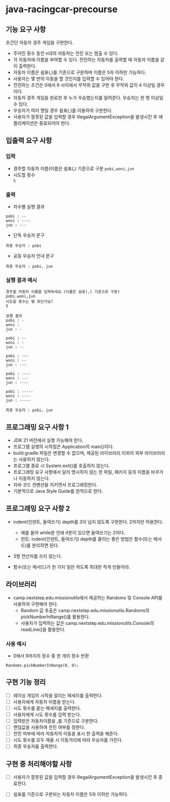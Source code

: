 # java-racingcar-precourse

## 기능 요구 사항
초간단 자동차 경주 게임을 구현한다.

- 주어진 횟수 동안 n대의 자동차는 전진 또는 멈출 수 있다.
- 각 자동차에 이름을 부여할 수 있다. 전진하는 자동차를 출력할 때 자동차 이름을 같이 출력한다.
- 자동차 이름은 쉼표(,)를 기준으로 구분하며 이름은 5자 이하만 가능하다.
-  사용자는 몇 번의 이동을 할 것인지를 입력할 수 있어야 한다.
-  전진하는 조건은 0에서 9 사이에서 무작위 값을 구한 후 무작위 값이 4 이상일 경우이다.
-  자동차 경주 게임을 완료한 후 누가 우승했는지를 알려준다. 우승자는 한 명 이상일 수 있다.
-  우승자가 여러 명일 경우 쉼표(,)를 이용하여 구분한다.
-  사용자가 잘못된 값을 입력할 경우 IllegalArgumentException을 발생시킨 후 애플리케이션은 종료되어야 한다.

## 입출력 요구 사항

### 입력
- 경주할 자동차 이름(이름은 쉼표(,) 기준으로 구분
```pobi,woni,jun```
- 시도할 횟수                   
  ```5```

### 출력 
- 차수별 실행 결과
```
pobi : --
woni : ----
jun : ---
```
- 단독 우승자 문구 
```
최종 우승자 : pobi
```

- 공동 우승자 안내 문구 
```angular2html
최종 우승자 : pobi, jun
```

### 실행 결과 예시 
```angular2html
경주할 자동차 이름을 입력하세요.(이름은 쉼표(,) 기준으로 구분)
pobi,woni,jun
시도할 횟수는 몇 회인가요?
5

실행 결과
pobi : -
woni : 
jun : -

pobi : --
woni : -
jun : --

pobi : ---
woni : --
jun : ---

pobi : ----
woni : ---
jun : ----

pobi : -----
woni : ----
jun : -----

최종 우승자 : pobi, jun
```

## 프로그래밍 요구 사항 1

- JDK 21 버전에서 실행 가능해야 한다.
- 프로그램 실행의 시작점은 Application의 main()이다.
- build.gradle 파일은 변경할 수 없으며, 제공된 라이브러리 이외의 외부 라이브러리는 사용하지 않는다.
- 프로그램 종료 시 System.exit()를 호출하지 않는다.
- 프로그래밍 요구 사항에서 달리 명시하지 않는 한 파일, 패키지 등의 이름을 바꾸거나 이동하지 않는다.
- 자바 코드 컨벤션을 지키면서 프로그래밍한다.
- 기본적으로 Java Style Guide를 원칙으로 한다.

## 프로그래밍 요구 사항 2 

- indent(인덴트, 들여쓰기) depth를 3이 넘지 않도록 구현한다. 2까지만 허용한다.
  - 예를 들어 while문 안에 if문이 있으면 들여쓰기는 2이다.
  - 힌트: indent(인덴트, 들여쓰기) depth를 줄이는 좋은 방법은 함수(또는 메서드)를 분리하면 된다. 
  
- 3항 연산자를 쓰지 않는다.
- 함수(또는 메서드)가 한 가지 일만 하도록 최대한 작게 만들어라.
 
## 라이브러리 

- camp.nextstep.edu.missionutils에서 제공하는 Randoms 및 Console API를 사용하여 구현해야 한다.
    - Random 값 추출은 camp.nextstep.edu.missionutils.Randoms의 pickNumberInRange()를 활용한다.
    - 사용자가 입력하는 값은 camp.nextstep.edu.missionutils.Console의 readLine()을 활용한다.

### 사용 예시 

- 0에서 9까지의 정수 중 한 개의 정수 반환
```
Randoms.pickNumberInRange(0, 9);
```

## 구현 기능 정리 

- [ ] 레이싱 게임의 시작을 알리는 메세지를 출력한다. 
- [ ] 사용자에게 자동차 이름을 받는다.
- [ ] 시도 횟수를 묻는 메세지를 출력한다.
- [ ] 사용자에게 시도 횟수를 입력 받는다.
- [ ] 입력받은 자동차이름을 ,를 기준으로 구분한다.
- [ ] 랜덤값을 사용하여 전진 여부를 정한다.
- [ ] 전진 여부에 따라 자동차의 이동을 표시 한 출력을 해준다.
- [ ] 시도 횟수를 모두 채울 시 이동거리에 따라 우승자를 가린다. 
- [ ] 최종 우승자를 출력한다. 

## 구현 중 처리해야할 사항 

- [ ] 사용자가 잘못된 값을 입력할 경우 IllegalArgumentException을 발생시킨 후 종료한다.
- [ ] 쉼표를 기준으로 구분되는 자동차 이름은 5자 이하만 가능하다.

